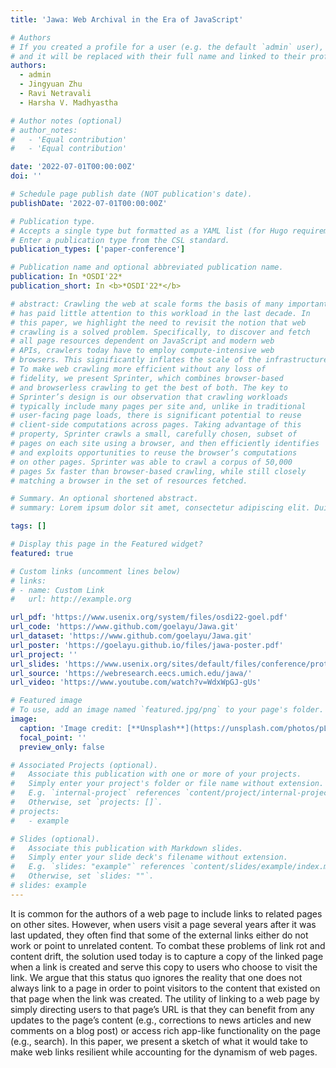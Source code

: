 ```yaml
---
title: 'Jawa: Web Archival in the Era of JavaScript'

# Authors
# If you created a profile for a user (e.g. the default `admin` user), write the username (folder name) here
# and it will be replaced with their full name and linked to their profile.
authors:
  - admin
  - Jingyuan Zhu
  - Ravi Netravali
  - Harsha V. Madhyastha

# Author notes (optional)
# author_notes:
#   - 'Equal contribution'
#   - 'Equal contribution'

date: '2022-07-01T00:00:00Z'
doi: ''

# Schedule page publish date (NOT publication's date).
publishDate: '2022-07-01T00:00:00Z'

# Publication type.
# Accepts a single type but formatted as a YAML list (for Hugo requirements).
# Enter a publication type from the CSL standard.
publication_types: ['paper-conference']

# Publication name and optional abbreviated publication name.
publication: In *OSDI'22*
publication_short: In <b>*OSDI'22*</b>

# abstract: Crawling the web at scale forms the basis of many important systems web search engines, smart assistants, generative AI, web archives, and so on. Yet, the research community
# has paid little attention to this workload in the last decade. In
# this paper, we highlight the need to revisit the notion that web
# crawling is a solved problem. Specifically, to discover and fetch
# all page resources dependent on JavaScript and modern web
# APIs, crawlers today have to employ compute-intensive web
# browsers. This significantly inflates the scale of the infrastructure necessary to crawl pages at high throughput.
# To make web crawling more efficient without any loss of
# fidelity, we present Sprinter, which combines browser-based
# and browserless crawling to get the best of both. The key to
# Sprinter’s design is our observation that crawling workloads
# typically include many pages per site and, unlike in traditional
# user-facing page loads, there is significant potential to reuse
# client-side computations across pages. Taking advantage of this
# property, Sprinter crawls a small, carefully chosen, subset of
# pages on each site using a browser, and then efficiently identifies
# and exploits opportunities to reuse the browser’s computations
# on other pages. Sprinter was able to crawl a corpus of 50,000
# pages 5x faster than browser-based crawling, while still closely
# matching a browser in the set of resources fetched.

# Summary. An optional shortened abstract.
# summary: Lorem ipsum dolor sit amet, consectetur adipiscing elit. Duis posuere tellus ac convallis placerat. Proin tincidunt magna sed ex sollicitudin condimentum.

tags: []

# Display this page in the Featured widget?
featured: true

# Custom links (uncomment lines below)
# links:
# - name: Custom Link
#   url: http://example.org

url_pdf: 'https://www.usenix.org/system/files/osdi22-goel.pdf'
url_code: 'https://www.github.com/goelayu/Jawa.git'
url_dataset: 'https://www.github.com/goelayu/Jawa.git'
url_poster: 'https://goelayu.github.io/files/jawa-poster.pdf'
url_project: ''
url_slides: 'https://www.usenix.org/sites/default/files/conference/protected-files/osdi22_slides_goel.pdf'
url_source: 'https://webresearch.eecs.umich.edu/jawa/'
url_video: 'https://www.youtube.com/watch?v=WdxWpGJ-gUs'

# Featured image
# To use, add an image named `featured.jpg/png` to your page's folder.
image:
  caption: 'Image credit: [**Unsplash**](https://unsplash.com/photos/pLCdAaMFLTE)'
  focal_point: ''
  preview_only: false

# Associated Projects (optional).
#   Associate this publication with one or more of your projects.
#   Simply enter your project's folder or file name without extension.
#   E.g. `internal-project` references `content/project/internal-project/index.md`.
#   Otherwise, set `projects: []`.
# projects:
#   - example

# Slides (optional).
#   Associate this publication with Markdown slides.
#   Simply enter your slide deck's filename without extension.
#   E.g. `slides: "example"` references `content/slides/example/index.md`.
#   Otherwise, set `slides: ""`.
# slides: example
---
```


<!-- {{% callout note %}}
Click the _Cite_ button above to demo the feature to enable visitors to import publication metadata into their reference management software.
{{% /callout %}} -->

<!-- {{% callout note %}}
Create your slides in Markdown - click the _Slides_ button to check out the example.
{{% /callout %}} -->

It is common for the authors of a web page to include links
to related pages on other sites. However, when users visit a
page several years after it was last updated, they often find
that some of the external links either do not work or point to
unrelated content. To combat these problems of link rot and
content drift, the solution used today is to capture a copy of
the linked page when a link is created and serve this copy to
users who choose to visit the link.
We argue that this status quo ignores the reality that one
does not always link to a page in order to point visitors to the
content that existed on that page when the link was created.
The utility of linking to a web page by simply directing users
to that page’s URL is that they can benefit from any updates
to the page’s content (e.g., corrections to news articles and
new comments on a blog post) or access rich app-like functionality on the page (e.g., search). In this paper, we present
a sketch of what it would take to make web links resilient
while accounting for the dynamism of web pages.